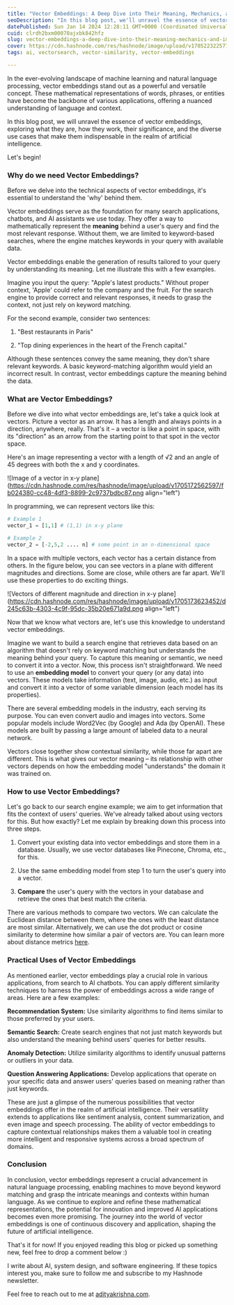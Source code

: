 ```yaml
---
title: "Vector Embeddings: A Deep Dive into Their Meaning, Mechanics, and Impact"
seoDescription: "In this blog post, we'll unravel the essence of vector embeddings, exploring what they are, how they work and their significance in today's AI applications."
datePublished: Sun Jan 14 2024 12:28:11 GMT+0000 (Coordinated Universal Time)
cuid: clrdh2bxm00070ajxbk842hfz
slug: vector-embeddings-a-deep-dive-into-their-meaning-mechanics-and-impact
cover: https://cdn.hashnode.com/res/hashnode/image/upload/v1705223225772/cdbf4a31-a636-4c2f-9c5b-057bd99f66f0.png
tags: ai, vectorsearch, vector-similarity, vector-embeddings

---
```


In the ever-evolving landscape of machine learning and natural language processing, vector embeddings stand out as a powerful and versatile concept. These mathematical representations of words, phrases, or entities have become the backbone of various applications, offering a nuanced understanding of language and context.

In this blog post, we will unravel the essence of vector embeddings, exploring what they are, how they work, their significance, and the diverse use cases that make them indispensable in the realm of artificial intelligence.

Let's begin!

### Why do we need Vector Embeddings?

Before we delve into the technical aspects of vector embeddings, it's essential to understand the 'why' behind them.

Vector embeddings serve as the foundation for many search applications, chatbots, and AI assistants we use today. They offer a way to mathematically represent the **meaning** behind a user's query and find the most relevant response. Without them, we are limited to keyword-based searches, where the engine matches keywords in your query with available data.

Vector embeddings enable the generation of results tailored to your query by understanding its meaning. Let me illustrate this with a few examples.

Imagine you input the query: "Apple's latest products." Without proper context, 'Apple' could refer to the company and the fruit. For the search engine to provide correct and relevant responses, it needs to grasp the context, not just rely on keyword matching.

For the second example, consider two sentences:

1. "Best restaurants in Paris"
    
2. "Top dining experiences in the heart of the French capital."
    

Although these sentences convey the same meaning, they don't share relevant keywords. A basic keyword-matching algorithm would yield an incorrect result. In contrast, vector embeddings capture the meaning behind the data.

### What are Vector Embeddings?

Before we dive into what vector embeddings are, let's take a quick look at vectors. Picture a vector as an arrow. It has a length and always points in a direction, anywhere, really. That's it – a vector is like a point in space, with its "direction" as an arrow from the starting point to that spot in the vector space.

Here's an image representing a vector with a length of √2 and an angle of 45 degrees with both the x and y coordinates.

![Image of a vector in x-y plane](https://cdn.hashnode.com/res/hashnode/image/upload/v1705172562597/fb024380-cc48-4df3-8899-2c9737bdbc87.png align="left")

In programming, we can represent vectors like this:

```python
# Example 1
vector_1 = [1,1] # (1,1) in x-y plane

# Example 2
vector_2 = [-2,5,2 .... n] # some point in an n-dimensional space
```

In a space with multiple vectors, each vector has a certain distance from others. In the figure below, you can see vectors in a plane with different magnitudes and directions. Some are close, while others are far apart. We'll use these properties to do exciting things.

![Vectors of different magnitude and direction in x-y plane](https://cdn.hashnode.com/res/hashnode/image/upload/v1705173623452/d245c63b-4303-4c9f-95dc-35b20e671a9d.png align="left")

Now that we know what vectors are, let's use this knowledge to understand vector embeddings.

Imagine we want to build a search engine that retrieves data based on an algorithm that doesn't rely on keyword matching but understands the meaning behind your query. To capture this meaning or semantic, we need to convert it into a vector. Now, this process isn't straightforward. We need to use an **embedding model** to convert your query (or any data) into vectors. These models take information (text, image, audio, etc.) as input and convert it into a vector of some variable dimension (each model has its properties).

There are several embedding models in the industry, each serving its purpose. You can even convert audio and images into vectors. Some popular models include Word2Vec (by Google) and Ada (by OpenAI). These models are built by passing a large amount of labeled data to a neural network.

Vectors close together show contextual similarity, while those far apart are different. This is what gives our vector meaning – its relationship with other vectors depends on how the embedding model "understands" the domain it was trained on.

### How to use Vector Embeddings?

Let's go back to our search engine example; we aim to get information that fits the context of users' queries. We've already talked about using vectors for this. But how exactly? Let me explain by breaking down this process into three steps.

1. Convert your existing data into vector embeddings and store them in a database. Usually, we use vector databases like Pinecone, Chroma, etc., for this.
    
2. Use the same embedding model from step 1 to turn the user's query into a vector.
    
3. **Compare** the user's query with the vectors in your database and retrieve the ones that best match the criteria.
    

There are various methods to compare two vectors. We can calculate the Euclidean distance between them, where the ones with the least distance are most similar. Alternatively, we can use the dot product or cosine similarity to determine how similar a pair of vectors are. You can learn more about distance metrics [here](https://weaviate.io/blog/distance-metrics-in-vector-search).

### Practical Uses of Vector Embeddings

As mentioned earlier, vector embeddings play a crucial role in various applications, from search to AI chatbots. You can apply different similarity techniques to harness the power of embeddings across a wide range of areas. Here are a few examples:

**Recommendation System:** Use similarity algorithms to find items similar to those preferred by your users.

**Semantic Search:** Create search engines that not just match keywords but also understand the meaning behind users' queries for better results.

**Anomaly Detection:** Utilize similarity algorithms to identify unusual patterns or outliers in your data.

**Question Answering Applications:** Develop applications that operate on your specific data and answer users' queries based on meaning rather than just keywords.

These are just a glimpse of the numerous possibilities that vector embeddings offer in the realm of artificial intelligence. Their versatility extends to applications like sentiment analysis, content summarization, and even image and speech processing. The ability of vector embeddings to capture contextual relationships makes them a valuable tool in creating more intelligent and responsive systems across a broad spectrum of domains.

### Conclusion

In conclusion, vector embeddings represent a crucial advancement in natural language processing, enabling machines to move beyond keyword matching and grasp the intricate meanings and contexts within human language. As we continue to explore and refine these mathematical representations, the potential for innovation and improved AI applications becomes even more promising. The journey into the world of vector embeddings is one of continuous discovery and application, shaping the future of artificial intelligence.

That's it for now! If you enjoyed reading this blog or picked up something new, feel free to drop a comment below :)

I write about AI, system design, and software engineering. If these topics interest you, make sure to follow me and subscribe to my Hashnode newsletter.

Feel free to reach out to me at [adityakrishna.com](http://adityakrishna.com).